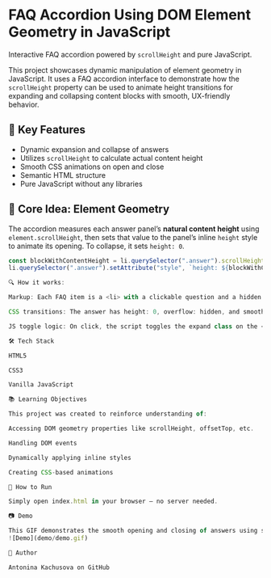 # FAQ Accordion Using DOM Element Geometry in JavaScript  
Interactive FAQ accordion powered by `scrollHeight` and pure JavaScript.

This project showcases dynamic manipulation of element geometry in JavaScript. It uses a FAQ accordion interface to demonstrate how the `scrollHeight` property can be used to animate height transitions for expanding and collapsing content blocks with smooth, UX-friendly behavior.

## 🧩 Key Features

- Dynamic expansion and collapse of answers  
- Utilizes `scrollHeight` to calculate actual content height  
- Smooth CSS animations on open and close  
- Semantic HTML structure  
- Pure JavaScript without any libraries  

## 🧠 Core Idea: Element Geometry

The accordion measures each answer panel’s **natural content height** using `element.scrollHeight`, then sets that value to the panel’s inline `height` style to animate its opening. To collapse, it sets `height: 0`.

```js
const blockWithContentHeight = li.querySelector(".answer").scrollHeight;
li.querySelector(".answer").setAttribute("style", `height: ${blockWithContentHeight}px;`);

🔍 How it works:

Markup: Each FAQ item is a <li> with a clickable question and a hidden answer block.

CSS transitions: The answer has height: 0, overflow: hidden, and smooth transition effects on height and background-color.

JS toggle logic: On click, the script toggles the expand class on the <li>, sets the calculated height to open, and resets to 0px to close.

🛠 Tech Stack

HTML5

CSS3

Vanilla JavaScript

📚 Learning Objectives

This project was created to reinforce understanding of:

Accessing DOM geometry properties like scrollHeight, offsetTop, etc.

Handling DOM events

Dynamically applying inline styles

Creating CSS-based animations

🔧 How to Run

Simply open index.html in your browser — no server needed.

📷 Demo

This GIF demonstrates the smooth opening and closing of answers using scrollHeight and animation classes.
![Demo](demo/demo.gif)

🔗 Author

Antonina Kachusova on GitHub 
